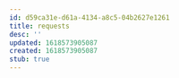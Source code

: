 ```yaml
---
id: d59ca31e-d61a-4134-a8c5-04b2627e1261
title: requests
desc: ''
updated: 1618573905087
created: 1618573905087
stub: true
---
```


